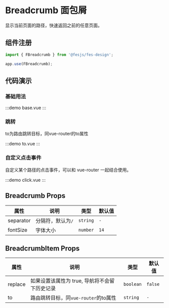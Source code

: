 # Breadcrumb 面包屑

显示当前页面的路径，快速返回之前的任意页面。

## 组件注册

```js
import { FBreadcrumb } from '@fesjs/fes-design';

app.use(FBreadcrumb);
```

## 代码演示

### 基础用法

:::demo
base.vue
:::

### 跳转
to为路由跳转目标，同vue-router的to属性

:::demo
to.vue
:::

### 自定义点击事件
自定义某个路径的点击事件，可以和 vue-router 一起结合使用。

:::demo
click.vue
:::

## Breadcrumb Props

| 属性      | 说明              | 类型     | 默认值 |
| --------- | ----------------- | -------- | ------ |
| separator | 分隔符，默认为`/` | `string` | `-`    |
| fontSize  | 字体大小          | `number` | `14`   |

## BreadcrumbItem Props

| 属性    | 说明                                          | 类型      | 默认值  |
| ------- | --------------------------------------------- | --------- | ------- |
| replace | 如果设置该属性为 true, 导航将不会留下历史记录 | `boolean` | `false` |
| to      | 路由跳转目标，同`vue-router`的to属性          | `string`  | `-`     |
